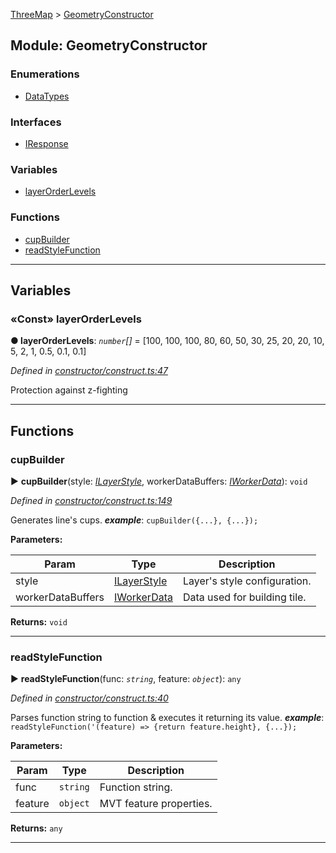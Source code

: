[ThreeMap](api-readme.md) > [GeometryConstructor](api-modules-geometryconstructor.md)



## Module: GeometryConstructor

### Enumerations

* [DataTypes](api-enums-geometryconstructor.datatypes.md)


### Interfaces

* [IResponse](api-interfaces-geometryconstructor.iresponse.md)


### Variables

* [layerOrderLevels](api-modules-geometryconstructor.md#layerorderlevels)


### Functions

* [cupBuilder](api-modules-geometryconstructor.md#cupbuilder)
* [readStyleFunction](api-modules-geometryconstructor.md#readstylefunction)



---
## Variables
<a id="layerorderlevels"></a>

### «Const» layerOrderLevels

**●  layerOrderLevels**:  *`number`[]*  =  [100, 100, 100, 80, 60, 50, 30, 25, 20, 20, 10, 5, 2, 1, 0.5, 0.1, 0.1]

*Defined in [constructor/construct.ts:47](https://github.com/areknawo/Three-Map/blob/41e1f78/src/constructor/construct.ts#L47)*



Protection against z-fighting




___


## Functions
<a id="cupbuilder"></a>

###  cupBuilder

► **cupBuilder**(style: *[ILayerStyle](api-interfaces-interfaces.ilayerstyle.md)*, workerDataBuffers: *[IWorkerData](api-interfaces-interfaces.iworkerdata.md)*): `void`



*Defined in [constructor/construct.ts:149](https://github.com/areknawo/Three-Map/blob/41e1f78/src/constructor/construct.ts#L149)*



Generates line's cups.
*__example__*: `cupBuilder({...}, {...});`



**Parameters:**

| Param | Type | Description |
| ------ | ------ | ------ |
| style | [ILayerStyle](api-interfaces-interfaces.ilayerstyle.md)   |  Layer's style configuration. |
| workerDataBuffers | [IWorkerData](api-interfaces-interfaces.iworkerdata.md)   |  Data used for building tile. |





**Returns:** `void`





___

<a id="readstylefunction"></a>

###  readStyleFunction

► **readStyleFunction**(func: *`string`*, feature: *`object`*): `any`



*Defined in [constructor/construct.ts:40](https://github.com/areknawo/Three-Map/blob/41e1f78/src/constructor/construct.ts#L40)*



Parses function string to function & executes it returning its value.
*__example__*: `readStyleFunction('(feature) => {return feature.height}, {...});`



**Parameters:**

| Param | Type | Description |
| ------ | ------ | ------ |
| func | `string`   |  Function string. |
| feature | `object`   |  MVT feature properties. |





**Returns:** `any`





___


